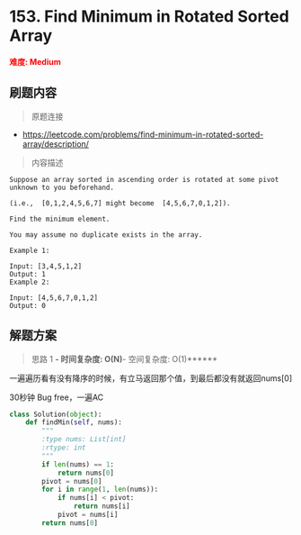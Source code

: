 # 153. Find Minimum in Rotated Sorted Array

**<font color=red>难度: Medium</font>**

## 刷题内容

> 原题连接

* https://leetcode.com/problems/find-minimum-in-rotated-sorted-array/description/

> 内容描述

```
Suppose an array sorted in ascending order is rotated at some pivot unknown to you beforehand.

(i.e.,  [0,1,2,4,5,6,7] might become  [4,5,6,7,0,1,2]).

Find the minimum element.

You may assume no duplicate exists in the array.

Example 1:

Input: [3,4,5,1,2] 
Output: 1
Example 2:

Input: [4,5,6,7,0,1,2]
Output: 0
```

## 解题方案

> 思路 1
******- 时间复杂度: O(N)******- 空间复杂度: O(1)******



一遍遍历看有没有降序的时候，有立马返回那个值，到最后都没有就返回nums[0]

30秒钟 Bug free，一遍AC

```python
class Solution(object):
    def findMin(self, nums):
        """
        :type nums: List[int]
        :rtype: int
        """
        if len(nums) == 1:
            return nums[0]
        pivot = nums[0]
        for i in range(1, len(nums)):
            if nums[i] < pivot:
                return nums[i]
            pivot = nums[i]
        return nums[0]
```
